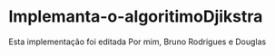 # Implemanta-o-algoritimoDjikstra
Esta implementação foi editada Por mim, Bruno Rodrigues e Douglas
